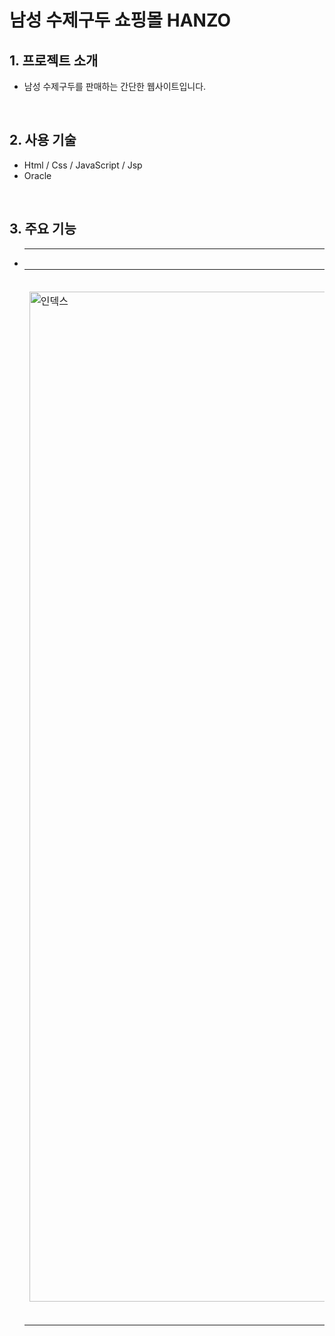 # 남성 수제구두 쇼핑몰 HANZO


## 1. 프로젝트 소개

- 남성 수제구두를 판매하는 간단한 웹사이트입니다. 

<br>

## 2. 사용 기술

-  Html / Css / JavaScript / Jsp
-  Oracle

<br>

## 3. 주요 기능

-  
   |인덱스 페이지|로그인 페이지|
   |------|---|
   |<img width="1616" alt="인덱스" src="https://github.com/ROKTIC/project_hanzo/assets/38402914/d0cbaeb0-e2a4-454a-af8e-175224e716f2">|<img width="1682" alt="로그인" src="https://github.com/ROKTIC/project_hanzo/assets/38402914/d213c3e1-c6c4-4cf0-9784-f5f64f12989d">|


